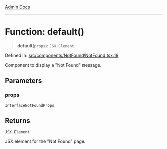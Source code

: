 [Admin Docs](/)

***

# Function: default()

> **default**(`props`): `JSX.Element`

Defined in: [src/components/NotFound/NotFound.tsx:18](https://github.com/hustlernik/talawa-admin/blob/fe326ed17e0fa5ad916ff9f383f63b5d38aedc7b/src/components/NotFound/NotFound.tsx#L18)

Component to display a "Not Found" message.

## Parameters

### props

`InterfaceNotFoundProps`

## Returns

`JSX.Element`

JSX element for the "Not Found" page.
